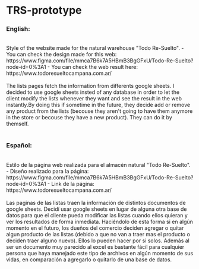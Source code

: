 # TRS-prototype

<h3><b>English:</b></h3>
<br>
Style of the website made for the natural warehouse "Todo Re-Suelto".
- You can check the design made for this web: https://www.figma.com/file/mmca7B6k7A5HBmB3BgGFxU/Todo-Re-Suelto?node-id=0%3A1
- You can check the web result here: https://www.todoresueltocampana.com.ar/
<br>
<br>
The lists pages fetch the information from differents google sheets. I decided to use google sheets insted of any database
in order to let the client modify the lists whenever they want and see the result in the web instantly.By doing this if sometime in the future, they decide
add or remove any product from the lists (becouse they aren't going to have them anymore in the store or becouse they have a new product). They can do it by themself.
<br>
<br>
<h3><b>Español:</b></h3>
<br>
Estilo de la página web realizada para el almacén natural "Todo Re-Suelto".
- Diseño realizado para la página: https://www.figma.com/file/mmca7B6k7A5HBmB3BgGFxU/Todo-Re-Suelto?node-id=0%3A1
- Link de la página: https://www.todoresueltocampana.com.ar/
<br>
<br>
Las paginas de las listas traen la información de distintos documentos de google sheets. Decidí usar google sheets en lugar de alguna otra base de datos para que el
cliente pueda modificar las listas cuando ellos quieran y ver los resultados de forma inmediata. Haciéndolo de esta forma si en algún momento en el futuro, los dueños
del comercio deciden agregar o quitar algun producto de las listas (debido a que no van a traer mas el producto o deciden traer alguno nuevo). Ellos lo pueden hacer
por si solos. Además al ser un documento muy parecido al excel es bastante fácil para cualquier persona que haya manejado este tipo de archivos en algún momento de sus
vidas, en comparación a agregarlo o quitarlo de una base de datos.
